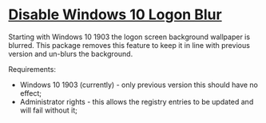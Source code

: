# [Disable Windows 10 Logon Blur](https://chocolatey.org/packages/disable-logon-blur)

Starting with Windows 10 1903 the logon screen background wallpaper is blurred. This package removes this feature to keep it in line with previous version and un-blurs the background.

Requirements:

* Windows 10 1903 (currently) - only previous version this should have no effect;
* Administrator rights - this allows the registry entries to be updated and will fail without it;